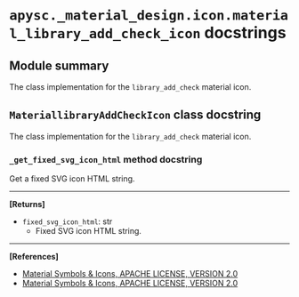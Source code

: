 # `apysc._material_design.icon.material_library_add_check_icon` docstrings

## Module summary

The class implementation for the `library_add_check` material icon.

## `MateriallibraryAddCheckIcon` class docstring

The class implementation for the `library_add_check` material icon.

### `_get_fixed_svg_icon_html` method docstring

Get a fixed SVG icon HTML string.<hr>

**[Returns]**

- `fixed_svg_icon_html`: str
  - Fixed SVG icon HTML string.

<hr>

**[References]**

- [Material Symbols & Icons, APACHE LICENSE, VERSION 2.0](https://fonts.google.com/icons?icon.size=24&icon.color=%23e8eaed)
- [Material Symbols & Icons, APACHE LICENSE, VERSION 2.0](https://www.apache.org/licenses/LICENSE-2.0.html)